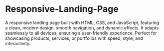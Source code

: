 # Responsive-Landing-Page
A responsive landing page built with HTML, CSS, and JavaScript, featuring a clean, modern design, smooth navigation, and dynamic effects. It adapts seamlessly to all devices, ensuring a user-friendly experience. Perfect for showcasing products, services, or portfolios with speed, style, and interactivity.
